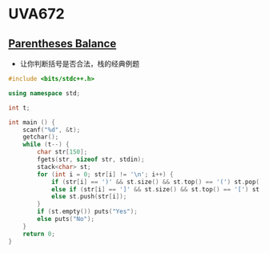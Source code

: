# UVA672


## [Parentheses Balance](https://vjudge.net/problem/UVA-673)

- 让你判断括号是否合法，栈的经典例题

```c++
#include <bits/stdc++.h>

using namespace std;

int t;

int main () {
    scanf("%d", &t);
    getchar();
    while (t--) {
        char str[150];
        fgets(str, sizeof str, stdin);
        stack<char> st;
        for (int i = 0; str[i] != '\n'; i++) {
            if (str[i] == ')' && st.size() && st.top() == '(') st.pop();
            else if (str[i] == ']' && st.size() && st.top() == '[') st.pop();
            else st.push(str[i]);
        }
        if (st.empty()) puts("Yes");
        else puts("No");
    }
    return 0;
}
```

